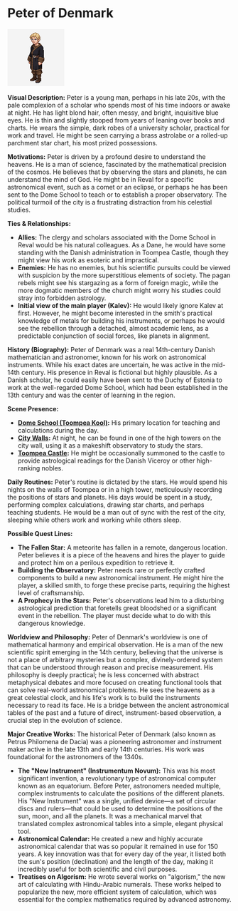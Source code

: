 # Peter of Denmark

![alt text](image-8.png)

**Visual Description:**
Peter is a young man, perhaps in his late 20s, with the pale complexion of a scholar who spends most of his time indoors or awake at night. He has light blond hair, often messy, and bright, inquisitive blue eyes. He is thin and slightly stooped from years of leaning over books and charts. He wears the simple, dark robes of a university scholar, practical for work and travel. He might be seen carrying a brass astrolabe or a rolled-up parchment star chart, his most prized possessions.

**Motivations:**
Peter is driven by a profound desire to understand the heavens. He is a man of science, fascinated by the mathematical precision of the cosmos. He believes that by observing the stars and planets, he can understand the mind of God. He might be in Reval for a specific astronomical event, such as a comet or an eclipse, or perhaps he has been sent to the Dome School to teach or to establish a proper observatory. The political turmoil of the city is a frustrating distraction from his celestial studies.

**Ties & Relationships:**
*   **Allies:** The clergy and scholars associated with the Dome School in Reval would be his natural colleagues. As a Dane, he would have some standing with the Danish administration in Toompea Castle, though they might view his work as esoteric and impractical.
*   **Enemies:** He has no enemies, but his scientific pursuits could be viewed with suspicion by the more superstitious elements of society. The pagan rebels might see his stargazing as a form of foreign magic, while the more dogmatic members of the church might worry his studies could stray into forbidden astrology.
*   **Initial view of the main player (Kalev):** He would likely ignore Kalev at first. However, he might become interested in the smith's practical knowledge of metals for building his instruments, or perhaps he would see the rebellion through a detached, almost academic lens, as a predictable conjunction of social forces, like planets in alignment.

**History (Biography):**
Peter of Denmark was a real 14th-century Danish mathematician and astronomer, known for his work on astronomical instruments. While his exact dates are uncertain, he was active in the mid-14th century. His presence in Reval is fictional but highly plausible. As a Danish scholar, he could easily have been sent to the Duchy of Estonia to work at the well-regarded Dome School, which had been established in the 13th century and was the center of learning in the region.

**Scene Presence:**
*   **[Dome School (Toompea Kool)](../../scenes/revel_toompea/dome_school/dome_school.md):** His primary location for teaching and calculations during the day.
*   **[City Walls](../../scenes/revel_walls_towers/):** At night, he can be found in one of the high towers on the city wall, using it as a makeshift observatory to study the stars.
*   **[Toompea Castle](../../scenes/revel_toompea/domberg/domberg.md):** He might be occasionally summoned to the castle to provide astrological readings for the Danish Viceroy or other high-ranking nobles.

**Daily Routines:**
Peter's routine is dictated by the stars. He would spend his nights on the walls of Toompea or in a high tower, meticulously recording the positions of stars and planets. His days would be spent in a study, performing complex calculations, drawing star charts, and perhaps teaching students. He would be a man out of sync with the rest of the city, sleeping while others work and working while others sleep.

**Possible Quest Lines:**
*   **The Fallen Star:** A meteorite has fallen in a remote, dangerous location. Peter believes it is a piece of the heavens and hires the player to guide and protect him on a perilous expedition to retrieve it.
*   **Building the Observatory:** Peter needs rare or perfectly crafted components to build a new astronomical instrument. He might hire the player, a skilled smith, to forge these precise parts, requiring the highest level of craftsmanship.
*   **A Prophecy in the Stars:** Peter's observations lead him to a disturbing astrological prediction that foretells great bloodshed or a significant event in the rebellion. The player must decide what to do with this dangerous knowledge.

**Worldview and Philosophy:**
Peter of Denmark's worldview is one of mathematical harmony and empirical observation. He is a man of the new scientific spirit emerging in the 14th century, believing that the universe is not a place of arbitrary mysteries but a complex, divinely-ordered system that can be understood through reason and precise measurement. His philosophy is deeply practical; he is less concerned with abstract metaphysical debates and more focused on creating functional tools that can solve real-world astronomical problems. He sees the heavens as a great celestial clock, and his life's work is to build the instruments necessary to read its face. He is a bridge between the ancient astronomical tables of the past and a future of direct, instrument-based observation, a crucial step in the evolution of science.

**Major Creative Works:**
The historical Peter of Denmark (also known as Petrus Philomena de Dacia) was a pioneering astronomer and instrument maker active in the late 13th and early 14th centuries. His work was foundational for the astronomers of the 1340s.
-   **The "New Instrument" (Instrumentum Novum):** This was his most significant invention, a revolutionary type of astronomical computer known as an equatorium. Before Peter, astronomers needed multiple, complex instruments to calculate the positions of the different planets. His "New Instrument" was a single, unified device—a set of circular discs and rulers—that could be used to determine the positions of the sun, moon, and all the planets. It was a mechanical marvel that translated complex astronomical tables into a simple, elegant physical tool.
-   **Astronomical Calendar:** He created a new and highly accurate astronomical calendar that was so popular it remained in use for 150 years. A key innovation was that for every day of the year, it listed both the sun's position (declination) and the length of the day, making it incredibly useful for both scientific and civil purposes.
-   **Treatises on Algorism:** He wrote several works on "algorism," the new art of calculating with Hindu-Arabic numerals. These works helped to popularize the new, more efficient system of calculation, which was essential for the complex mathematics required by advanced astronomy.
